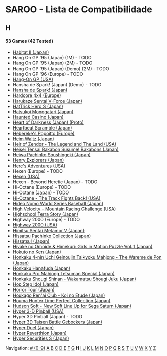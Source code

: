 # SAROO - Lista de Compatibilidade

## H

#### 53 Games (42 Tested)

- [Habitat II (Japan)](../../Regions/Japan/GS-7105/01/README.md)
- Hang On GP '95 (Japan) (1M) - TODO
- Hang On GP '95 (Japan) (2M) - TODO
- Hang On GP '95 (Japan) (Demo) (2M) - TODO
- Hang On GP '96 (Europe) - TODO
- [Hang-On GP (USA)](../../Regions/USA/MK-81202/01/README.md)
- Hansha de Spark! (Japan) (Demo) - TODO
- [Hansha de Spark! (Japan)](../../Regions/Japan/T-20902G/01/README.md)
- [Hardcore 4x4 (Europe)](../../Regions/Europe/T-12303H/01/README.md)
- [Harukaze Sentai V-Force (Japan)](../../Regions/Japan/T-19904G/01/README.md)
- [HatTrick Hero S (Japan)](../../Regions/Japan/T-1102G/01/README.md)
- [Hatsukoi Monogatari (Japan)](../../Regions/Japan/T-33004G/01/README.md)
- [Haunted Casino (Japan)](../../Regions/Japan/T-21902G/01/README.md)
- [Heart of Darkness (Japan) (Proto)](../../Regions/Japan/999999999/01/README.md)
- [Heartbeat Scramble (Japan)](../../Regions/Japan/T-15014G/01/README.md)
- [Hebereke's Popoitto (Europe)](../../Regions/Europe/T-1502H/01/README.md)
- [Heim Waltz (Japan)](../../Regions/Japan/GS-9121/01/README.md)
- [Heir of Zendor - The Legend and The Land (USA)](../../Regions/USA/T-7605H/01/README.md)
- [Heisei Tensai Bakabon Susume! Bakabons (Japan)](../../Regions/Japan/T-17001G/01/README.md)
- [Heiwa Pachinko Soushingeki (Japan)](../../Regions/Japan/T-18702G/01/README.md)
- [Henry Explorers (Japan)](../../Regions/Japan/T-9518G/01/README.md)
- [Herc's Adventures (USA)](../../Regions/USA/T-23001H/01/README.md)
- Hexen (Europe) - TODO
- [Hexen (USA)](../../Regions/USA/T-25406H/01/README.md)
- Hexen - Beyond Heretic (Japan) - TODO
- Hi-Octane (Europe) - TODO
- Hi-Octane (Japan) - TODO
- [Hi-Octane - The Track Fights Back! (USA)](../../Regions/USA/T-5002H/01/README.md)
- [Hideo Nomo World Series Baseball (Japan)](../../Regions/Japan/GS-9061/01/README.md)
- [High Velocity - Mountain Racing Challenge (USA)](../../Regions/USA/T-14402H/01/README.md)
- [Highschool Terra Story (Japan)](../../Regions/Japan/T-19715G/01/README.md)
- Highway 2000 (Europe) - TODO
- [Highway 2000 (USA)](../../Regions/USA/T-31101H/01/README.md)
- [Himitsu Sentai Metamor V (Japan)](../../Regions/Japan/T-29005G/01/README.md)
- [Hissatsu Pachinko Collection (Japan)](../../Regions/Japan/T-1503G/01/README.md)
- [Hissatsu! (Japan)](../../Regions/Japan/T-23402G/01/README.md)
- [Hiyake no Omoide & Himekuri: Girls in Motion Puzzle Vol. 1 (Japan)](../../Regions/Japan/T-21002G/01/README.md)
- [Hokuto no Ken (Japan)](../../Regions/Japan/T-20601G/01/README.md)
- [Honkaku 4-nin Uchi Geinoujin Taikyoku Mahjong - The Wareme de Pon (Japan)](../../Regions/Japan/T-3001G/01/README.md)
- [Honkaku Hanafuda (Japan)](../../Regions/Japan/T-16611G/01/README.md)
- [Honkaku Pro Mahjong Tetsuman Special (Japan)](../../Regions/Japan/T-18709G/01/README.md)
- [Honkaku Shougi Shinan - Wakamatsu Shougi Juku (Japan)](../../Regions/Japan/T-4402G/01/README.md)
- [Hop Step Idol (Japan)](../../Regions/Japan/T-20507G/01/README.md)
- [Horror Tour (Japan)](../../Regions/Japan/T-24301G/01/README.md)
- [Houkago Ren'ai Club - Koi no Etude (Japan)](../../Regions/Japan/T-19714G/01/README.md)
- [Houma Hunter Lime Perfect Collection (Japan)](../../Regions/Japan/T-2001G/01/README.md)
- [Hudson Soft - New Soft Line Up for Sega Saturn (Japan)](../../Regions/Japan/610-6540/01/README.md)
- [Hyper 3-D Pinball (USA)](../../Regions/USA/T-7015H/01/README.md)
- Hyper 3D Pinball (Japan) - TODO
- [Hyper 3D Taisen Battle Gebockers (Japan)](../../Regions/Japan/T-5303G/01/README.md)
- [Hyper Duel (Japan)](../../Regions/Japan/T-1809G/01/README.md)
- [Hyper Reverthion (Japan)](../../Regions/Japan/T-1803G/01/README.md)
- [Hyper Securities S (Japan)](../../Regions/Japan/T-9105G/01/README.md)

Navigation:
[# (0-9)](./09.md) [A](./A.md) [B](./B.md) [C](./C.md) [D](./D.md) [E](./E.md) [F](./F.md) [G](./G.md) **H** [I](./I.md) [J](./J.md) [K](./K.md) [L](./L.md) [M](./M.md) [N](./N.md) [O](./O.md) [P](./P.md) [Q](./Q.md) [R](./R.md) [S](./S.md) [T](./T.md) [U](./U.md) [V](./V.md) [W](./W.md) [X](./X.md) [Y](./Y.md) [Z](./Z.md)
